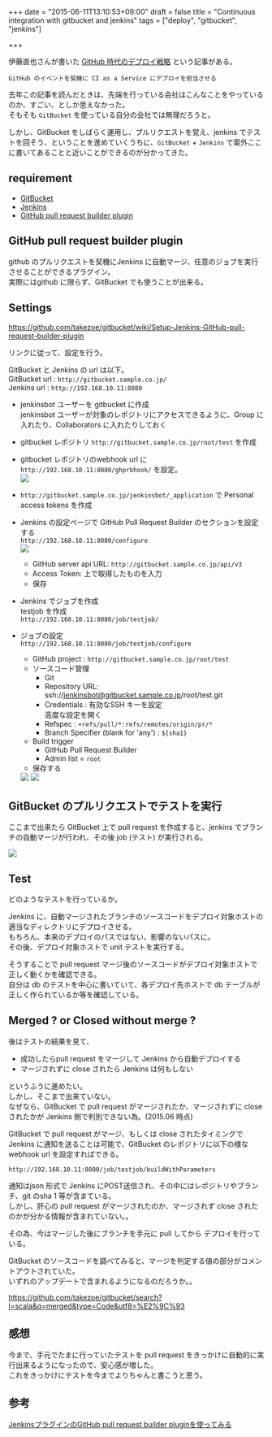 +++
date = "2015-06-11T13:10:53+09:00"
draft = false
title = "Continuous integration with gitbucket and jenkins"
tags = ["deploy", "gitbucket", "jenkins"]

+++

<!--
Have you ever thought of these kind of things ?  

- **We want to develop with github, but our codes must be placed in private network...**  
- **Github Enterprise is too expensive...**  
- **We want to run continuous integration with Travis CI or CircleCI to catch `pull request` events and build. But github is needed to use those services...**

I have no idea to bring your team github.  
But I found that we can do almost same things all in your private zone with `GitBucket` + `jenkins`.  
-->

<!--
GitBucket is OSS almost like GitHub, easy to use and free.  
Jenkins can catch pull requests with its plugins.  
-->

<!--more-->

伊藤直也さんが書いた [GitHub 時代のデプロイ戦略](http://d.hatena.ne.jp/naoya/20140502/1399027655) という記事がある。  

`GitHub のイベントを契機に CI as a Service にデプロイを担当させる`

去年この記事を読んだときは、先端を行っている会社はこんなことをやっているのか、すごい、としか思えなかった。  
そもそも `GitBucket` を使っている自分の会社では無理だろうと。  

しかし、GitBucket をしばらく運用し、プルリクエストを覚え、jenkins でテストを回そう、ということを進めていくうちに、`GitBucket` + `Jenkins` で案外ここに書いてあることと近いことができるのが分かってきた。

## requirement

- [GitBucket](https://github.com/takezoe/gitbucket)
- [Jenkins](https://jenkins-ci.org/)
- [GitHub pull request builder plugin](https://wiki.jenkins-ci.org/display/JENKINS/GitHub+pull+request+builder+plugin)

## GitHub pull request builder plugin

github のプルリクエストを契機にJenkins に自動マージ、任意のジョブを実行させることができるプラグイン。  
実際にはgithub に限らず、GitBucket でも使うことが出来る。  


<!--
また、Jenkins の Job 設定の際に使用できる `Environment Variables` があり、どのブランチからどのブランチに pull request が送られたかもわかるようになっている。  
以下、プラグインのドキュメントより引用。  

```
Environment Variables
The plugin makes some very useful environment variables available.

・ ghprbActualCommit
・ ghprbActualCommitAuthor
・ ghprbActualCommitAuthorEmail
・ ghprbPullDescription
・ ghprbPullId
・ ghprbPullLink
・ ghprbPullTitle
・ ghprbSourceBranch
・ ghprbTargetBranch
・ sha1
```
-->

## Settings

<https://github.com/takezoe/gitbucket/wiki/Setup-Jenkins-GitHub-pull-request-builder-plugin>

リンクに従って、設定を行う。

GitBucket と Jenkins の url は以下。  
GitBucket url : `http://gitbucket.sample.co.jp/`  
Jenkins url : `http://192.168.10.11:8080`  

- jenkinsbot ユーザーを gitbucket に作成  
  jenkinsbot ユーザーが対象のレポジトリにアクセスできるように、Group に入れたり、Collaborators に入れたりしておく
- gitbucket レポジトリ `http://gitbucket.sample.co.jp/root/test` を作成
- gitbucket レポジトリのwebhook url に `http://192.168.10.11:8080/ghprbhook/` を設定。  
  <img src="/images/continuous-integration-with-gitbucket-and-jenkins-01.png" class="image">
- `http://gitbucket.sample.co.jp/jenkinsbot/_application` で Personal access tokens を作成
- Jenkins の設定ページで GitHub Pull Request Builder のセクションを設定する  
  `http://192.168.10.11:8080/configure`  
  <img src="/images/continuous-integration-with-gitbucket-and-jenkins-02.png" class="image">

  - GitHub server api URL: `http://gitbucket.sample.co.jp/api/v3`
  - Access Token: 上で取得したものを入力
  - 保存
- Jenkins でジョブを作成  
  testjob を作成  
  `http://192.168.10.11:8080/job/testjob/`
- ジョブの設定  
  `http://192.168.10.11:8080/job/testjob/configure`
  - GitHub project : `http://gitbucket.sample.co.jp/root/test`
  - ソースコード管理  
      - Git
      - Repository URL: ssh://jenkinsbot@gitbucket.sample.co.jp/root/test.git
      - Credentials : 有効なSSH キーを設定  
      高度な設定を開く  
      - Refspec : `+refs/pull/*:refs/remotes/origin/pr/*`  
      - Branch Specifier (blank for 'any') : `${sha1}`
  - Build trigger
      - GitHub Pull Request Builder
      - Admin list = `root`
  - 保存する
  <img src="/images/continuous-integration-with-gitbucket-and-jenkins-03.png" class="image">  
  <img src="/images/continuous-integration-with-gitbucket-and-jenkins-04.png" class="image">  


## GitBucket のプルリクエストでテストを実行

ここまで出来たら GitBucket 上で pull request を作成すると、jenkins でブランチの自動マージが行われ、その後 job (テスト) が実行される。  

<img src="/images/continuous-integration-with-gitbucket-and-jenkins-05.png" class="image">  

## Test

どのようなテストを行っているか。  

Jenkins に、自動マージされたブランチのソースコードをデプロイ対象ホストの適当なディレクトリにデプロイさせる。  
もちろん、本来のデプロイのパスではない、影響のないパスに。  
その後、デプロイ対象ホストで unit テストを実行する。  

そうすることで pull request マージ後のソースコードがデプロイ対象ホストで正しく動くかを確認できる。  
自分は db のテストを中心に書いていて、各デプロイ先ホストで db テーブルが正しく作られているか等を確認している。  

## Merged ? or Closed without merge ?

後はテストの結果を見て、  

- 成功したらpull request をマージして Jenkins から自動デプロイする
- マージされずに close されたら Jenkins は何もしない

というふうに進めたい。  
しかし、そこまで出来ていない。  
なぜなら、GitBucket で pull request がマージされたか、マージされずに close されたかが Jenkins 側で判別できない為。(2015.06 時点)  

GitBucket で pull request がマージ、もしくは close されたタイミングで Jenkins に通知を送ることは可能で、GitBucket のレポジトリに以下の様な webhook url を設定すればできる。  

`http://192.168.10.11:8080/job/testjob/buildWithParameters`

通知はjson 形式で Jenkins にPOST送信され、その中にはレポジトリやブランチ、git のsha 1 等が含まている。  
しかし、肝心の pull request がマージされたのか、マージされず close されたのかが分かる情報が含まれていない。。  

その為、今はマージした後にブランチを手元に pull してから デプロイを行っている。  

GitBucket のソースコードを調べてみると、マージを判定する値の部分がコメントアウトされていた。  
いずれのアップデートで含まれるようになるのだろうか。。  

<https://github.com/takezoe/gitbucket/search?l=scala&q=merged&type=Code&utf8=%E2%9C%93>


## 感想

今まで、手元でたまに行っていたテストを pull request をきっかけに自動的に実行出来るようになったので、安心感が増した。  
これをきっかけにテストを今までよりちゃんと書こうと思う。

## 参考

[JenkinsプラグインのGitHub pull request builder pluginを使ってみる](http://d.hatena.ne.jp/oovu70/20130118/p1)
